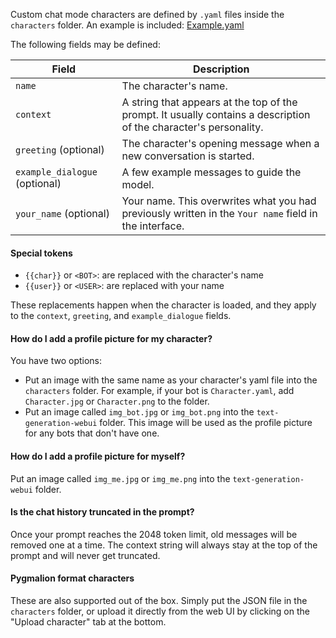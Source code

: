 Custom chat mode characters are defined by `.yaml` files inside the `characters` folder. An example is included: [Example.yaml](https://github.com/oobabooga/text-generation-webui/blob/main/characters/Example.yaml)

The following fields may be defined:

| Field | Description |
|-------|-------------|
| `name` | The character's name. |
| `context` | A string that appears at the top of the prompt. It usually contains a description of the character's personality. |
| `greeting` (optional) | The character's opening message when a new conversation is started. |
| `example_dialogue` (optional) | A few example messages to guide the model. |
| `your_name` (optional) | Your name. This overwrites what you had previously written in the `Your name` field in the interface. |

#### Special tokens

* `{{char}}` or `<BOT>`: are replaced with the character's name
* `{{user}}` or `<USER>`: are replaced with your name

These replacements happen when the character is loaded, and they apply to the `context`, `greeting`, and `example_dialogue` fields.

#### How do I add a profile picture for my character?

You have two options:

* Put an image with the same name as your character's yaml file into the `characters` folder. For example, if your bot is `Character.yaml`, add `Character.jpg` or `Character.png` to the folder.
* Put an image called `img_bot.jpg` or `img_bot.png` into the `text-generation-webui` folder. This image will be used as the profile picture for any bots that don't have one.

#### How do I add a profile picture for myself?

Put an image called `img_me.jpg` or `img_me.png` into the `text-generation-webui` folder.

#### Is the chat history truncated in the prompt?

Once your prompt reaches the 2048 token limit, old messages will be removed one at a time. The context string will always stay at the top of the prompt and will never get truncated.

#### Pygmalion format characters

These are also supported out of the box. Simply put the JSON file in the `characters` folder, or upload it directly from the web UI by clicking on the "Upload character" tab at the bottom.